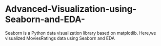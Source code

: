 # Advanced-Visualization-using-Seaborn-and-EDA-
Seaborn is a Python data visualization library based on matplotlib. Here,we visualized MoviesRatings data using Seaborn and EDA
